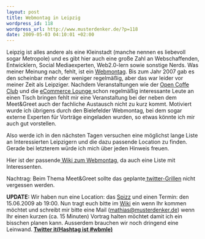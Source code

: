 ```yaml
--- 
layout: post
title: Webmontag in Leipzig
wordpress_id: 118
wordpress_url: http://www.musterdenker.de/?p=118
date: 2009-05-03 04:10:01 +02:00
---
```

Leipzig ist alles andere als eine Kleinstadt (manche nennen es liebevoll sogar Metropole) und es gibt hier auch eine große Zahl an Webschaffenden, Entwicklern, Social Mediaexperten, Web2.0-lern sowie sonstige Nerds. Was meiner Meinung nach, fehlt, ist ein <a href="http://www.webmontag.de/web_montag" target="_blank">Webmontag</a>. Bis zum Jahr 2007 gab es den scheinbar mehr oder weniger regelmäßig, aber das war leider vor meiner Zeit als Leipziger. Nachdem Veranstaltungen wie der <a href="https://www.xing.com/net/occleipzig/" target="_blank">Open Coffe Club</a> und die <a href="https://www.xing.com/net/occ_leipzig/" target="_blank">eCommerce Lounge </a>schon regelmäßig interessante Leute an einen Tisch bringen fehlt mir eine Veranstaltung bei der neben dem Meet&amp;Greet auch der fachliche Austausch nicht zu kurz kommt. Motiviert wurde ich übrigens durch den Bielefelder Webmontag, bei dem sogar externe Experten für Vorträge eingeladen wurden, so etwas könnte ich mir auch gut vorstellen.

Also werde ich in den nächsten Tagen versuchen eine möglichst lange Liste an Interessierten Leipzigern und die dazu passende Location zu finden. Gerade bei letzterem würde ich mich über jeden Hinweis freuen.

Hier ist der passende<a href="http://www.webmontag.de/location/leipzig/index" target="_blank"> Wiki zum Webmontag</a>, da auch eine Liste mit Interessenten.

Nachtrag: Beim Thema Meet&amp;Greet sollte das geplante<a href="http://twitgrillen.ritman.de/" target="_blank"> twitter-Grillen</a> nicht vergessen werden.

<strong>UPDATE:
</strong>Wir haben nun eine Location: das <a href="http://www.spizz.info/" target="_blank">Spizz</a> und einen Termin: den 15.06.2009 ab 19:00. Nun tragt euch bitte im <a href="http://www.webmontag.de/location/leipzig/index" target="_blank">Wiki</a> ein wenn Ihr kommen möchtet und schreibt mir bitte eine Mail (mathias@musterdenker.de) wenn Ihr einen kurzen (ca. 15 Minuten) Vortrag halten möchtet damit ich ein bisschen planen kann. Ausserdem brauchen wir noch dringend eine Leinwand.<strong>
<a href="http://twitter.com/home/?status=Webmontag%20in%20Leipzig%20#wbmle%20http://www.webmontag.de/location/leipzig/index" target="_blank">Twitter it(Hashtag ist #wbmle)</a></strong>
